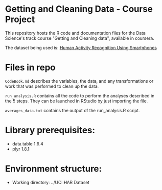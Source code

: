 Getting and Cleaning Data - Course Project
==========================================

This repository hosts the R code and documentation files for the Data Science's track course "Getting and Cleaning data", available in coursera.

The dataset being used is: [Human Activity Recognition Using Smartphones](http://archive.ics.uci.edu/ml/datasets/Human+Activity+Recognition+Using+Smartphones)

Files in repo
==============

`CodeBook.md` describes the variables, the data, and any transformations or work that was performed to clean up the data.

`run_analysis.R` contains all the code to perform the analyses described in the 5 steps. They can be launched in RStudio by just importing the file.

`averages_data.txt` contains the output of the run_analysis.R script.

Library prerequisites:
=======================

- data.table 1.9.4
- plyr 1.8.1

Environment structure:
==================

- Working directory: ../UCI HAR Dataset